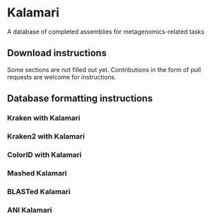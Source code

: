 # Kalamari
A database of completed assemblies for metagenomics-related tasks

## Download instructions

Some sections are not filled out yet.  Contributions in the form of pull requests are welcome for instructions.

## Database formatting instructions

### Kraken with Kalamari

### Kraken2 with Kalamari

### ColorID with Kalamari

### Mashed Kalamari

### BLASTed Kalamari

### ANI Kalamari
